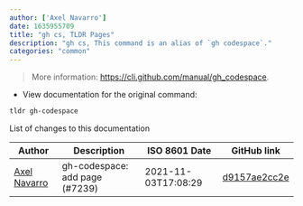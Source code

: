 ```yaml
---
author: ['Axel Navarro']
date: 1635955709
title: "gh cs, TLDR Pages"
description: "gh cs, This command is an alias of `gh codespace`."
categories: "common"
---
```

> More information: <https://cli.github.com/manual/gh_codespace>.

- View documentation for the original command:

```bash
tldr gh-codespace
```
List of changes to this documentation


Author | Description | ISO 8601 Date | GitHub link
------|-----|-----|-----
[Axel Navarro](mailto:navarroaxel@gmail.com) | gh-codespace: add page (#7239) | 2021-11-03T17:08:29 | [d9157ae2cc2e](https://github.com/tldr-pages/tldr/commit/d9157ae2cc2ecba8a4bb0bbfcb28a2f0476f8f5d)

